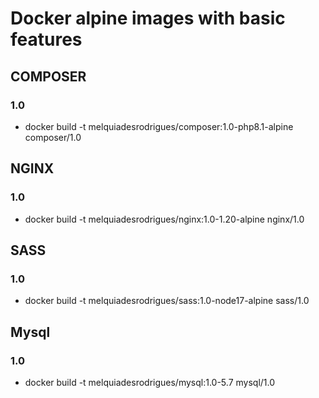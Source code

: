 # Docker alpine images with basic features

## COMPOSER
### 1.0 
- docker build -t melquiadesrodrigues/composer:1.0-php8.1-alpine composer/1.0

## NGINX
### 1.0 
- docker build -t melquiadesrodrigues/nginx:1.0-1.20-alpine nginx/1.0

## SASS
### 1.0 
- docker build -t melquiadesrodrigues/sass:1.0-node17-alpine sass/1.0

## Mysql
### 1.0 
- docker build -t melquiadesrodrigues/mysql:1.0-5.7 mysql/1.0